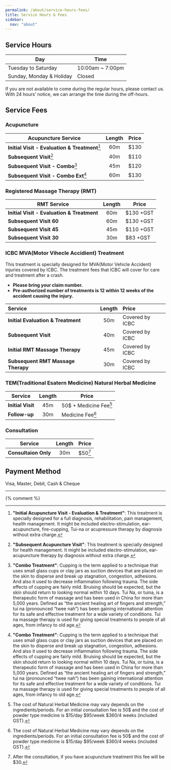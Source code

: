 ```yaml
---
permalink: /about/service-hours-fees/
title: Service Hours & Fees
sidebar:
  nav: "about"
---
```


## Service Hours

| Day                      | Time             |
|--------------------------|------------------|
| Tuesday to Saturday      | 10:00am ~ 7:00pm |
| Sunday, Monday & Holiday | Closed           |

If you are not available to come during the regular hours, please contact us. With 24 hours’ notice, we can arrange the time during the off-hours.

## Service Fees
### Acupuncture

| Acupuncture Service                            | Length | Price |
|------------------------------------------------|:------:|-------|
| **Initial Visit - Evaluation & Treatment**[^1] |  60m   | $130  |
| **Subsequent Visit**[^2]                       |  40m   | $110  |
| **Subsequent Visit - Combo**[^4]               |  45m   | $120  |
| **Subsequent Visit - Combo Ext**[^4]           |  60m   | $130  |

### Registered Massage Therapy (RMT)

| RMT Service                                | Length   | Price     |
| ------------------------------------------ | :------: | ------    |
| **Initial Visit - Evaluation & Treatment** | 60m      | $130 +GST |
| **Subsequent Visit 60**                    | 60m      | $130 +GST |
| **Subsequent Visit 45**                    | 45m      | $110 +GST |
| **Subsequent Visit 30**                    | 30m      | $83  +GST |

### ICBC MVA(Motor Vihecle Accidient) Treatment ###

This treatment is specially designed for MVA(Motor Vehicle Accident) injuries covered by ICBC. The treatment fees that ICBC will cover for care and treatment after a crash. 

  - **Please bring your claim number.**
  - **Pre-authorized number of treatments is 12 within 12 weeks of the accident causing the injury.**

|Service|Length|Price|
|:---|:---:|:---|
| **Initial Evaluation & Treatment** | 50m | Covered by ICBC |
| **Subsequent Visit**               | 40m | Covered by ICBC |
| **Initial RMT Massage Therapy**    | 45m | Covered by ICBC |
| **Subsequent RMT Massage Therapy** | 30m | Covered by ICBC |

### TEM(Traditional Esatern Medicine) Natural Herbal Medicine

| Service           | Length | Price                  |
|-------------------|:------:|------------------------|
| **Initial Visit** |  45m   | 50$ + Medicine Fee[^5] |
| **Follow-up**     |  30m   | Medicine Fee[^5]       |

### Consultation

| Service              | Length | Price   |
|----------------------|:------:|---------|
| **Consultaion Only** |  30m   | $50[^6] |

## Payment Method
Visa, Master, Debit, Cash & Cheque

----

[^1]: **"Initial Acupuncture Visit - Evaluation & Treatment"**: This treatment is specially designed for a full diagnosis, rehabilitation, pain management, health management. It might be included electro-stimulation, ear-acupuncture, fire-cupping, Tui-na or acupressure therapy by diagnosis without extra charge.
[^2]: **"Subsequent Acupuncture Visit"**: This treatment is specially designed for health management. It might be included electro-stimulation, ear-acupuncture therapy by diagnosis without extra charge.
<!-- [^3]: **"Acu-Injection Therapy"**: This treatment is specially designed to promote the natural self-healing process by stimulating specific anatomic sites with injection. It called Regenerative Acu Injection (RAI). It might be combined with electro-stimulation, ear-acupuncture therapy by diagnosis without extra charge. Prices are varied depends on the treatment area & amount of medicine. Muscle Tr-P Injection:  $120~$150. Prolotherapy: $100~$300. -->
[^4]: **"Combo Treatment"**: Cupping is the term applied to a technique that uses small glass cups or clay jars as suction devices that are placed on the skin to disperse and break up stagnation, congestion, adhesions. And also it used to decrease inflammation following trauma. The side effects of cupping are fairly mild. Bruising should be expected, but the skin should return to looking normal within 10 days. Tui Na, or tuina, is a therapeutic form of massage and has been used in China for more than 5,000 years. Defined as “the ancient healing art of fingers and strength,” tui na (pronounced “twee nah”) has been gaining international attention for its safe and effective treatment for a wide variety of conditions. Tui na massage therapy is used for giving special treatments to people of all ages, from infancy to old age.

[^5]: The cost of Natural Herbal Medicine may vary depends on the ingredients/periods. For an initial consultation fee is 50$ and the cost of powder type medicine is $15/day $95/week $360/4 weeks (included GST).

[^6]: After the consultation, if you have acupuncture treatment this fee will be $30.

{% comment %}
[^1]: **Community Style Acupuncture** This specially designed community-style acupuncture treatment use a sliding scale so that you are able to come as often as you need. We charge $30-50 per community-style treatment. This sliding scale depends on a combination of treatments. Plus a one-time 15$ initial documenting fee.
{% endcomment %}
